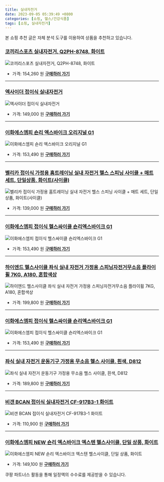 ```yaml
---
title: 실내자전거
date: 2023-09-05 05:39:49 +0800
categories: [쇼핑, 헬스/건강식품]
tags: [쇼핑, 실내자전거]
---
```

본 쇼핑 추천 글은 자체 분석 도구를 이용하여 상품을 추천하고 있습니다.
### [코끼리스포츠 실내자전거, Q2PH-8748, 화이트](https://link.coupang.com/re/AFFSDP?lptag=AF1030537&pageKey=7440505208&itemId=19346625296&vendorItemId=86601353913&traceid=V0-153-b869b3a3fa098724&clickBeacon=Ll%2BBlAy3BE%2BRueQPf8qnED91y9LbudhXiqjiZTKs%2FdAQOX%2BjnMXEFDFy0%2BE2aip%2BkBV5WTCTa1je25GPmHH9IzqAJpyIOFTSVk4SbRJih4bkSsHhyhhceS2wSd2yVTlAdsXsyi6Neg2LfMqpB8pD9TcOwPetVjh17VgFun66WDSX8IRFS9BOV6oIvhFNlGWJzleBdu7v5Ne5s4Oxg0sV%2FmOdFnXm4ppAZFGutVICr6jFZk2sg4%2B8ZpldCkJEj3Q%2FJuaRFm2iaZh5W78sT47l1DM93mV71sfc43sbHaDA0nxVKaZF02VUvbAep6%2BGAA0VwHBdNUfGtWt30s4%2Fea0sZ7zMr4n7HWA0yVPNP9M7EpAvAWHTvNPIDq29Kcp3f1UxCCkJQ0WHrMKDNQZfAPVtEnNz2KsRTfsFtVckD0%2FGfLuA0JxMzCvpQGXXTBWGS0XjIzK8yOMvbkUtEaMckb%2FNdNwVYdR6sY4g%2BhhJiPoA%2FZ5b%2F2D16KuwR7DLip6eQHMQ5LRK9MAgb1NbHPFPGzexJNkcpKKmRKKSF09Odk2KXR8miiln1%2B4nRCbKUQP4mxTbO9ieH1lwtVot4l1zhmgTurPcTQTF8%2Fzigb57Q6O6svA3815mRyiSVOzkOMCXSyVAq%2FOlZZEuQ%2FcdVmb%2BkD85uR227Wd7vLJYbYfLePbN4BlKvXRY%2FyegpWzJ3bmveWuq4LjrnWu5D%2FC%2FFrMne1csEVeZ%2Fl3b7FGhd3DwLY3pT1KIKIMUVuB%2BEWQceL8f6kXZxZMqRe1546hFrWf%2BogyWCro%2FYAPlfY1UOgpHEHe0EFEvcGdXqcVifX6kBf7i1RbJYCwlNaiFyRf0%2F8qrvzrdYtWHApaR5q25%2BlYIIaddsE6ERDWD7afuyIqrqtZbSUiz&requestid=20230907053949998150888980&token=31850C%7CMIXED)
![코끼리스포츠 실내자전거, Q2PH-8748, 화이트](https://ads-partners.coupang.com/image1/lZ69AUNNvp43O7e5lcJGUAKFDqDFdXGJrMlR59vPRGHIq_pDyxmqEkWoF8StXCKKwzhL0BLH6am0S4KPf1Kip1M-8SnWE5ICCTfwqcmMqFS1zUs-v2vZAhlSam5he32owInydOjPgofReUxUe1BFOnrhKYtRWgjVFbZxFwb_7IniyRJUHMqyq5eVH-UUuosS-HXcpXGbj_XQ-VwcObVSzsgLwaTnbqPwRfynjfiCHCU4Vq0Gwslj0F_3fZr8hndnAbilPGMFqC2v1bZL_KlVi12ks3U=)
- 가격: 154,260 원
[**구매하러 가기**](https://link.coupang.com/re/AFFSDP?lptag=AF1030537&pageKey=7440505208&itemId=19346625296&vendorItemId=86601353913&traceid=V0-153-b869b3a3fa098724&clickBeacon=Ll%2BBlAy3BE%2BRueQPf8qnED91y9LbudhXiqjiZTKs%2FdAQOX%2BjnMXEFDFy0%2BE2aip%2BkBV5WTCTa1je25GPmHH9IzqAJpyIOFTSVk4SbRJih4bkSsHhyhhceS2wSd2yVTlAdsXsyi6Neg2LfMqpB8pD9TcOwPetVjh17VgFun66WDSX8IRFS9BOV6oIvhFNlGWJzleBdu7v5Ne5s4Oxg0sV%2FmOdFnXm4ppAZFGutVICr6jFZk2sg4%2B8ZpldCkJEj3Q%2FJuaRFm2iaZh5W78sT47l1DM93mV71sfc43sbHaDA0nxVKaZF02VUvbAep6%2BGAA0VwHBdNUfGtWt30s4%2Fea0sZ7zMr4n7HWA0yVPNP9M7EpAvAWHTvNPIDq29Kcp3f1UxCCkJQ0WHrMKDNQZfAPVtEnNz2KsRTfsFtVckD0%2FGfLuA0JxMzCvpQGXXTBWGS0XjIzK8yOMvbkUtEaMckb%2FNdNwVYdR6sY4g%2BhhJiPoA%2FZ5b%2F2D16KuwR7DLip6eQHMQ5LRK9MAgb1NbHPFPGzexJNkcpKKmRKKSF09Odk2KXR8miiln1%2B4nRCbKUQP4mxTbO9ieH1lwtVot4l1zhmgTurPcTQTF8%2Fzigb57Q6O6svA3815mRyiSVOzkOMCXSyVAq%2FOlZZEuQ%2FcdVmb%2BkD85uR227Wd7vLJYbYfLePbN4BlKvXRY%2FyegpWzJ3bmveWuq4LjrnWu5D%2FC%2FFrMne1csEVeZ%2Fl3b7FGhd3DwLY3pT1KIKIMUVuB%2BEWQceL8f6kXZxZMqRe1546hFrWf%2BogyWCro%2FYAPlfY1UOgpHEHe0EFEvcGdXqcVifX6kBf7i1RbJYCwlNaiFyRf0%2F8qrvzrdYtWHApaR5q25%2BlYIIaddsE6ERDWD7afuyIqrqtZbSUiz&requestid=20230907053949998150888980&token=31850C%7CMIXED)
---
### [엑사이더 접이식 실내자전거](https://link.coupang.com/re/AFFSDP?lptag=AF1030537&pageKey=261120257&itemId=816500447&vendorItemId=3216352170&traceid=V0-153-d1a3d85db24660a3&requestid=20230907053949998150888980&token=31850C%7CMIXED)
![엑사이더 접이식 실내자전거](https://ads-partners.coupang.com/image1/skwuA1UD6nCkl7YPsu1DJa6qFZ47wB_lhA1sHvE8Z6OYyZzWCba6WZzDvoW6K5Z_wHtULztVM_Cl6gPOQbJEONRqw0oYDgIO0lxsE7D30uDw3OW0s2yGFIqYzb4e6Nb_1SUzoHCL6zorB3OtLJOePjunYnzCrMCE3f7AvTWwYe8YcRvxTr1MN_XbsDFdZbJXg4NrcGv2S6LJR9c9Lz5GT2gOWhRWnqgMxXlXgBZUIJAWzh1Z_Vr44HBJjlM-pYx8btctPEPLKM7VXNQUxAsu)
- 가격: 149,000 원
[**구매하러 가기**](https://link.coupang.com/re/AFFSDP?lptag=AF1030537&pageKey=261120257&itemId=816500447&vendorItemId=3216352170&traceid=V0-153-d1a3d85db24660a3&requestid=20230907053949998150888980&token=31850C%7CMIXED)
---
### [이화에스엠피 숀리 엑스바이크 오리지널 G1](https://link.coupang.com/re/AFFSDP?lptag=AF1030537&pageKey=7345294971&itemId=18888972878&vendorItemId=73553079824&traceid=V0-153-f27952962e7e82b3&requestid=20230907053949998150888980&token=31850C%7CMIXED)
![이화에스엠피 숀리 엑스바이크 오리지널 G1](https://ads-partners.coupang.com/image1/WocMiELnLDE33onzWsrgrshd73zAnfrVeMPxr4B_SNir_TO7Ioz5suPl6AzWSRmGZdcUmQTgAdZkQaRAHfS0Ou1IRvNanyUbfVUuwErU019W9U7XS7VmV2Q8preMghcWQca9-Y36ma96K7HMVkqxPqbThMdbuO0ATOO7_91odfekxq-5meBOOciouDm1xsSaZuddmToMrFVy-WERmgQ9_chvW8vzAg1QuhkNLXs8qXzrBCI5nn-n4FcohjwEucMdKORFdd3gQQ0uSgGFdln1bA==)
- 가격: 153,490 원
[**구매하러 가기**](https://link.coupang.com/re/AFFSDP?lptag=AF1030537&pageKey=7345294971&itemId=18888972878&vendorItemId=73553079824&traceid=V0-153-f27952962e7e82b3&requestid=20230907053949998150888980&token=31850C%7CMIXED)
---
### [벨리카 접이식 가정용 홈트레이닝 실내 자전거 헬스 스피닝 사이클 + 매트 세트, 단일상품, 화이트(사이클)](https://link.coupang.com/re/AFFSDP?lptag=AF1030537&pageKey=6437197213&itemId=13919027510&vendorItemId=81168474506&traceid=V0-153-5caf488368315823&clickBeacon=Ll%2BBlAy3BE%2BRueQPf8qnED91y9LbudhXiqjiZTKs%2FdAQOX%2BjnMXEFDFy0%2BE2aip%2BkBV5WTCTa1je25GPmHH9IzqAJpyIOFTSVk4SbRJih4bVlf3jszPauh%2FgBiUqrsO%2BdsXsyi6Neg2LfMqpB8pD9Yq8L%2FA%2BOp%2BbGb4Us%2B4p%2BDOg01s7j3MQlA9lEDTrumjwzleBdu7v5Ne5s4Oxg0sV%2FmOdFnXm4ppAZFGutVICr6jFZk2sg4%2B8ZpldCkJEj3Q%2F8wfIamNZXCbYFIPdTAdr%2FF7kj7%2BY%2FvRyIEO2GBO0eMxSjIV%2BNKwxiOsHX2%2Br9YxNmZr7N0%2Fa7zQcaCZ3h3vmHFhBxb%2FNYdKInU8hgCmNxWUmTdZWuSXmPGoBySbMCzUuKcLCp%2BifVlU50DBZRqZazxlrfVj3qbHu0ZREpHpGDuGjf7s%2FfvUb%2FvVi3lYXwB7uf46eeI5fGfRxMG3nL8%2FUx5IRMPQxyo4kRLJ13kSV6rYmiiln1%2B4nRCbKUQP4mxTbO9ieH1lwtVot4l1zhmgTug1aJotLu3XT1dqFZREbmmefBtfVLFXyA7M4lrRAryXGkNd9YgDQq3ry5cSlZ1p1uDhWPM5AciyfUpfyLWVqO0r2r8C3ds1BWSzhm4y5uMwEvYa6ygj0Scy1iZyhUHNKhV8kWMLJPWxXFsl%2FI%2FLZTqyFHc8tY%2FSO4pwbe3l700iNhG6u17oedpc5zMuV%2B9eibA3y9i8HHMWJVs%2FUanv1XLMt8dvkblbLsFGu3MFo3gAga7%2FVoeac9Juu4hvd6IzaQEuYQnjQv90dUpSb4KsdtUVC1OxuRlJmzr%2BL4%2FQATeNj%2BdtEDT7bbcMo8eltMzBpeXT6T%2F2P1kWolmMwzFX3MgeBzq4Cwcc6kXX%2FqQVtpoWP&requestid=20230907053949998150888980&token=31850C%7CMIXED)
![벨리카 접이식 가정용 홈트레이닝 실내 자전거 헬스 스피닝 사이클 + 매트 세트, 단일상품, 화이트(사이클)](https://ads-partners.coupang.com/image1/zJr8UFpnaNDSSvfHzIJP6qLBaBICPEZrw8fveDbKRauORxuIpAC_xccMJizKgIl6cbFQd8Wwp5kieBnuhgdgLSBUAwXAjuV3hHWFyYsMpDx0ewMq3fZEr0NXwtgAeIiSRQt-eFNRJA64XRugOvJ1Vu0F6359y6rawCSbPy0pbHJmkLd-EgbGcqoNroGNA5IBcW-SSvh6QNn6vzGrvkjrxRYdZxwEowwkKst2sOg6o8pNjm6n-vdlzuneijRUZHQlBIHl5mn-8m5YgMIRMccmNDTT84Os9g==)
- 가격: 139,000 원
[**구매하러 가기**](https://link.coupang.com/re/AFFSDP?lptag=AF1030537&pageKey=6437197213&itemId=13919027510&vendorItemId=81168474506&traceid=V0-153-5caf488368315823&clickBeacon=Ll%2BBlAy3BE%2BRueQPf8qnED91y9LbudhXiqjiZTKs%2FdAQOX%2BjnMXEFDFy0%2BE2aip%2BkBV5WTCTa1je25GPmHH9IzqAJpyIOFTSVk4SbRJih4bVlf3jszPauh%2FgBiUqrsO%2BdsXsyi6Neg2LfMqpB8pD9Yq8L%2FA%2BOp%2BbGb4Us%2B4p%2BDOg01s7j3MQlA9lEDTrumjwzleBdu7v5Ne5s4Oxg0sV%2FmOdFnXm4ppAZFGutVICr6jFZk2sg4%2B8ZpldCkJEj3Q%2F8wfIamNZXCbYFIPdTAdr%2FF7kj7%2BY%2FvRyIEO2GBO0eMxSjIV%2BNKwxiOsHX2%2Br9YxNmZr7N0%2Fa7zQcaCZ3h3vmHFhBxb%2FNYdKInU8hgCmNxWUmTdZWuSXmPGoBySbMCzUuKcLCp%2BifVlU50DBZRqZazxlrfVj3qbHu0ZREpHpGDuGjf7s%2FfvUb%2FvVi3lYXwB7uf46eeI5fGfRxMG3nL8%2FUx5IRMPQxyo4kRLJ13kSV6rYmiiln1%2B4nRCbKUQP4mxTbO9ieH1lwtVot4l1zhmgTug1aJotLu3XT1dqFZREbmmefBtfVLFXyA7M4lrRAryXGkNd9YgDQq3ry5cSlZ1p1uDhWPM5AciyfUpfyLWVqO0r2r8C3ds1BWSzhm4y5uMwEvYa6ygj0Scy1iZyhUHNKhV8kWMLJPWxXFsl%2FI%2FLZTqyFHc8tY%2FSO4pwbe3l700iNhG6u17oedpc5zMuV%2B9eibA3y9i8HHMWJVs%2FUanv1XLMt8dvkblbLsFGu3MFo3gAga7%2FVoeac9Juu4hvd6IzaQEuYQnjQv90dUpSb4KsdtUVC1OxuRlJmzr%2BL4%2FQATeNj%2BdtEDT7bbcMo8eltMzBpeXT6T%2F2P1kWolmMwzFX3MgeBzq4Cwcc6kXX%2FqQVtpoWP&requestid=20230907053949998150888980&token=31850C%7CMIXED)
---
### [이화에스엠피 접이식 헬스싸이클 숀리엑스바이크 G1](https://link.coupang.com/re/AFFSDP?lptag=AF1030537&pageKey=7345294971&itemId=18748560569&vendorItemId=3438331582&traceid=V0-153-f27952962e7e82b3&requestid=20230907053949998150888980&token=31850C%7CMIXED)
![이화에스엠피 접이식 헬스싸이클 숀리엑스바이크 G1](https://ads-partners.coupang.com/image1/e2A0gvvaRhGOv3lge1cp7WXZJgMCSqc4b0GRoH9_NIK7rDM_1ngN9eKHIG7DMg4XfHi5NDdPAgSoazQERcpCmlsYiMUvdpc9hQCx67IOISCM4U6iwcHGfxOl_Z5ir7Pyt8KG7_I56HWztdE0fXlYBIzNeNkfouTT1o0HCnUxsbmvfyjDuKBGkx_1yXOhNDxrjcMrkUm71pBXTbvK0RW1xd2aQjwE_p0KBaVNhpYwA0YB2SG0EzzNfECO18WURsY1QtXexGHBRh5E5ThN4g==)
- 가격: 153,490 원
[**구매하러 가기**](https://link.coupang.com/re/AFFSDP?lptag=AF1030537&pageKey=7345294971&itemId=18748560569&vendorItemId=3438331582&traceid=V0-153-f27952962e7e82b3&requestid=20230907053949998150888980&token=31850C%7CMIXED)
---
### [하이엔드 헬스사이클 좌식 실내 자전거 가정용 스피닝자전거무소음 플라이휠 7KG, A180, 혼합색상](https://link.coupang.com/re/AFFSDP?lptag=AF1030537&pageKey=7482645049&itemId=19549233059&vendorItemId=86250233589&traceid=V0-153-9b0c5b7d6ea5a8ca&clickBeacon=Ll%2BBlAy3BE%2BRueQPf8qnED91y9LbudhXiqjiZTKs%2FdAQOX%2BjnMXEFDFy0%2BE2aip%2BkBV5WTCTa1je25GPmHH9IzqAJpyIOFTSVk4SbRJih4ZTsqKXtB1dkTvfk%2Bet7gZ5dsXsyi6Neg2LfMqpB8pD9UGaM1FyTquIIYtkaIVJNyrOygjZ157C3GrlasV%2BAHWkzleBdu7v5Ne5s4Oxg0sV%2FmOdFnXm4ppAZFGutVICr6jFZk2sg4%2B8ZpldCkJEj3Q%2Fze0p7S2iLmG5ymfNvdglvdELaAfOo%2FyCqQfPp4w6YackMzMKraw%2BlMhHcmnP3wla38KIucdmfZ5Dt%2BMSF8wDWVeHB7U3tLwBfbB%2Fmfl5RM%2FyGrSy99Lw18vR9eO39wisNql7EF%2B8XQPzunZAc16jyHVYUzQSmi4q%2Bcuf6L9aTFRHv5jJAu7IJ9f6BWhuhQvAWvqbdEr4jOQa1mcg47G0lHWgBtFaZryR6cQUO67hfWe%2F1O2C88A9c7zKYnazJ2bVRCOIkp9XyIUPHzGHREQKOTLK3XeR6px4DnXJReDAS%2FlNYAh34uQWwnPgx5woIB1k6kpSLbGIZ7eNDdI5DWtuxfIeY2ZeIGVYKUMY%2FodCiJPmeOKYzTGhLjaMiraWHvgUlunBAcj54vThWA3jP%2BtbThE0udvRdEkljMsYOqhagQYN%2FDgPXvfGt91fHoo%2FiLhLW3%2BtIaByc64iap%2FAX05hgZDGDcrh22hFmM4dLoJug5IitZKsgPkmuXQlPsHH0rOlJzTUXUvmu1%2Fu6RTimfVU6lwrXDG%2Fg0OAK%2Fyfv1tk3%2FCbsOaDQ25Iv3UfpbCwZn%2BnIFSSxJc18w131d0y2osIiAJWPWhiG29ku9aURHSF9W4Q5TLjPQakngng4ROfyDYs&requestid=20230907053949998150888980&token=31850C%7CMIXED)
![하이엔드 헬스사이클 좌식 실내 자전거 가정용 스피닝자전거무소음 플라이휠 7KG, A180, 혼합색상](https://ads-partners.coupang.com/image1/zkPC0LWvcrhcedJlzldrfk9A2rqALFz-6peK4GJsAQ1jEMGoFmLbyDuUWJM8DqOgnCGRSilDTGPU11rx6DS4Voc19GSdg4tzk7SAE2XDPfwUzbARDFpq7XB7s0hf8xzyb0Z54DJXCZc2EMffi-QhA2yPjG4WcCPVLVTpVa-wKrO8r5gk8kTGzd3FChroTmz2KNzrxaowk_tGh6mHL8l4LtDL0i7h8YAmwvPoef-FzSmhYtyCemAt3WpHha7XIeiiw8Bx3T0XzN56g_SBVNRTsleosuGAIYOcP_cVT2N7URkaYCyloQ==)
- 가격: 199,800 원
[**구매하러 가기**](https://link.coupang.com/re/AFFSDP?lptag=AF1030537&pageKey=7482645049&itemId=19549233059&vendorItemId=86250233589&traceid=V0-153-9b0c5b7d6ea5a8ca&clickBeacon=Ll%2BBlAy3BE%2BRueQPf8qnED91y9LbudhXiqjiZTKs%2FdAQOX%2BjnMXEFDFy0%2BE2aip%2BkBV5WTCTa1je25GPmHH9IzqAJpyIOFTSVk4SbRJih4ZTsqKXtB1dkTvfk%2Bet7gZ5dsXsyi6Neg2LfMqpB8pD9UGaM1FyTquIIYtkaIVJNyrOygjZ157C3GrlasV%2BAHWkzleBdu7v5Ne5s4Oxg0sV%2FmOdFnXm4ppAZFGutVICr6jFZk2sg4%2B8ZpldCkJEj3Q%2Fze0p7S2iLmG5ymfNvdglvdELaAfOo%2FyCqQfPp4w6YackMzMKraw%2BlMhHcmnP3wla38KIucdmfZ5Dt%2BMSF8wDWVeHB7U3tLwBfbB%2Fmfl5RM%2FyGrSy99Lw18vR9eO39wisNql7EF%2B8XQPzunZAc16jyHVYUzQSmi4q%2Bcuf6L9aTFRHv5jJAu7IJ9f6BWhuhQvAWvqbdEr4jOQa1mcg47G0lHWgBtFaZryR6cQUO67hfWe%2F1O2C88A9c7zKYnazJ2bVRCOIkp9XyIUPHzGHREQKOTLK3XeR6px4DnXJReDAS%2FlNYAh34uQWwnPgx5woIB1k6kpSLbGIZ7eNDdI5DWtuxfIeY2ZeIGVYKUMY%2FodCiJPmeOKYzTGhLjaMiraWHvgUlunBAcj54vThWA3jP%2BtbThE0udvRdEkljMsYOqhagQYN%2FDgPXvfGt91fHoo%2FiLhLW3%2BtIaByc64iap%2FAX05hgZDGDcrh22hFmM4dLoJug5IitZKsgPkmuXQlPsHH0rOlJzTUXUvmu1%2Fu6RTimfVU6lwrXDG%2Fg0OAK%2Fyfv1tk3%2FCbsOaDQ25Iv3UfpbCwZn%2BnIFSSxJc18w131d0y2osIiAJWPWhiG29ku9aURHSF9W4Q5TLjPQakngng4ROfyDYs&requestid=20230907053949998150888980&token=31850C%7CMIXED)
---
### [이화에스엠피 접이식 헬스싸이클 숀리엑스바이크 G1](https://link.coupang.com/re/AFFSDP?lptag=AF1030537&pageKey=7345294971&itemId=18888992621&vendorItemId=3438331580&traceid=V0-153-f27952962e7e82b3&requestid=20230907053949998150888980&token=31850C%7CMIXED)
![이화에스엠피 접이식 헬스싸이클 숀리엑스바이크 G1](https://ads-partners.coupang.com/image1/lOqhJNziOEA0pI-7lJ5vhBaJPt5-ceyjOrzrh36JVi-7jicUa2O4HZou_CcdMCmd_VTn77khaI_F-Lie8GntxPNU2yEIVMma6Bm5ZzKZj1yDbDFXqaW4c6p2OI9pIcmqBtuGVe_V279k-uxbcleU-P-_cKuZAfdfgk59JK_y4VcQssbfufMN114m8yqpCou-80A1mpY-JZ0l2GbuIm444wwM9J0t2zONnlS--8rBF9lMBuIXME6Mn2ZAruz77k-cKLbYykukxymmTwteDxc2_VEkPkTcVEPlfvvRASAH)
- 가격: 153,490 원
[**구매하러 가기**](https://link.coupang.com/re/AFFSDP?lptag=AF1030537&pageKey=7345294971&itemId=18888992621&vendorItemId=3438331580&traceid=V0-153-f27952962e7e82b3&requestid=20230907053949998150888980&token=31850C%7CMIXED)
---
### [좌식 실내 자전거 운동기구 가정용 무소음 헬스 사이클, 흰색, D812](https://link.coupang.com/re/AFFSDP?lptag=AF1030537&pageKey=6287185431&itemId=12936700312&vendorItemId=85847126883&traceid=V0-153-9081b14c86f80f5e&clickBeacon=Ll%2BBlAy3BE%2BRueQPf8qnED91y9LbudhXiqjiZTKs%2FdAQOX%2BjnMXEFDFy0%2BE2aip%2BkBV5WTCTa1je25GPmHH9IzqAJpyIOFTSVk4SbRJih4afOj%2FAyu9XfgnzlBuYjxRudsXsyi6Neg2LfMqpB8pD9cprcJt8P6%2Bq9tdUqBz7tavDobUKfU8g%2FPYX9kJ53c5QzleBdu7v5Ne5s4Oxg0sV%2FmOdFnXm4ppAZFGutVICr6jFZk2sg4%2B8ZpldCkJEj3Q%2FEKQDk9Xp0%2B1nF%2BuClXyZebHQf5yS9PD6qLTbIIB8EvNKzHPeaxIc66RMgDZRIT0r38KIucdmfZ5Dt%2BMSF8wDWUVo%2B1aQZNt0gC%2FdegAM%2Flb%2BbXtu6cqG1226LVBgI%2FSKv7A%2Fzxl6d06Ijhw02hOn5Sqa4tnF41dQbTbk0XF%2FLI0v5MGqzBG%2FJi%2Fld2kwfGHmJ7U8%2F3xuROZBTsZFZgkG4Ph0RY%2BBjTPq9X3kEivFFZ6fBtfVLFXyA7M4lrRAryXGkNd9YgDQq3ry5cSlZ1p1uAY1Z%2BhDM6rmVBI4OOMLsFr9bVecz%2FUDOQxMJIfwCoMjzCnIKQV%2By8l65qmgyoEsPDAomAc%2FO3ECVYvYnUb86b029BK%2FQO0ZvNSrSufaq7tnEZ8uOPqkG%2FimHBQChT3Y9LQ26FOsF%2Fxy8odjkcYCFZ2p0mGpXEAEs%2BwnTTfmDHrJmtuj37NmjrDObDXeJOlMogJyy50CZGNHyXZKigM9cXcbGnL9%2FTvjP%2FC7Pp6EyFCJRklK%2FLjcgYh%2BC6f86BcFz42EsTzrPX6SYQSogSh2UbDsGsc0Zmuinwfrg7jhcNlsDFo2muobKW0557tlXLswj%2BaxBjpBcyRLDWJbc3bgno%2BzH%2BRRttXcbsRXzS1urgdk&requestid=20230907053949998150888980&token=31850C%7CMIXED)
![좌식 실내 자전거 운동기구 가정용 무소음 헬스 사이클, 흰색, D812](https://ads-partners.coupang.com/image1/CQOwtPLgGnJa21ruCWHO6H0wZg7yZM6-DK0Elp5MvET8u7OW2gV1HvXeD_TARVf2CftuMZUR5seAKp6vIp8wt5LU-164qoyn2Sp0e8JYauY-93q-N3UzBTGx_3PVyIs67WdKheR7_tjD-RUHZlSPKVa2E1E66O7qht-FqZLVDnQVXG7dhB1CWDfw3h_sciD58rdbW6d1bfbTcMRvJZkL7p6NVELaZR4PYvbACyeZx7nK94m4EwYj04E-EzFpNa2Nvk1Baz-kMxb66w2KGE8JkILNwZc2Axy53rEIWCSGMgMWrKa14Rc=)
- 가격: 189,800 원
[**구매하러 가기**](https://link.coupang.com/re/AFFSDP?lptag=AF1030537&pageKey=6287185431&itemId=12936700312&vendorItemId=85847126883&traceid=V0-153-9081b14c86f80f5e&clickBeacon=Ll%2BBlAy3BE%2BRueQPf8qnED91y9LbudhXiqjiZTKs%2FdAQOX%2BjnMXEFDFy0%2BE2aip%2BkBV5WTCTa1je25GPmHH9IzqAJpyIOFTSVk4SbRJih4afOj%2FAyu9XfgnzlBuYjxRudsXsyi6Neg2LfMqpB8pD9cprcJt8P6%2Bq9tdUqBz7tavDobUKfU8g%2FPYX9kJ53c5QzleBdu7v5Ne5s4Oxg0sV%2FmOdFnXm4ppAZFGutVICr6jFZk2sg4%2B8ZpldCkJEj3Q%2FEKQDk9Xp0%2B1nF%2BuClXyZebHQf5yS9PD6qLTbIIB8EvNKzHPeaxIc66RMgDZRIT0r38KIucdmfZ5Dt%2BMSF8wDWUVo%2B1aQZNt0gC%2FdegAM%2Flb%2BbXtu6cqG1226LVBgI%2FSKv7A%2Fzxl6d06Ijhw02hOn5Sqa4tnF41dQbTbk0XF%2FLI0v5MGqzBG%2FJi%2Fld2kwfGHmJ7U8%2F3xuROZBTsZFZgkG4Ph0RY%2BBjTPq9X3kEivFFZ6fBtfVLFXyA7M4lrRAryXGkNd9YgDQq3ry5cSlZ1p1uAY1Z%2BhDM6rmVBI4OOMLsFr9bVecz%2FUDOQxMJIfwCoMjzCnIKQV%2By8l65qmgyoEsPDAomAc%2FO3ECVYvYnUb86b029BK%2FQO0ZvNSrSufaq7tnEZ8uOPqkG%2FimHBQChT3Y9LQ26FOsF%2Fxy8odjkcYCFZ2p0mGpXEAEs%2BwnTTfmDHrJmtuj37NmjrDObDXeJOlMogJyy50CZGNHyXZKigM9cXcbGnL9%2FTvjP%2FC7Pp6EyFCJRklK%2FLjcgYh%2BC6f86BcFz42EsTzrPX6SYQSogSh2UbDsGsc0Zmuinwfrg7jhcNlsDFo2muobKW0557tlXLswj%2BaxBjpBcyRLDWJbc3bgno%2BzH%2BRRttXcbsRXzS1urgdk&requestid=20230907053949998150888980&token=31850C%7CMIXED)
---
### [비갠 BCAN 접이식 실내자전거 CF-917B3-1 화이트](https://link.coupang.com/re/AFFSDP?lptag=AF1030537&pageKey=7171274865&itemId=18067399916&vendorItemId=86128207631&traceid=V0-153-a733ec273f5064d2&requestid=20230907053949998150888980&token=31850C%7CMIXED)
![비갠 BCAN 접이식 실내자전거 CF-917B3-1 화이트](https://ads-partners.coupang.com/image1/AgjNrspP-IJZsdxDAkE4xbUX2K_wrCucogNijKTK5onus0k4OnEa_YVWLp_YsG-m2n3rYknJBvmMc0AcGdhHbC20IZ_UB77fOVCev6cd6X51byKwFQce8gu02pRNCYGI0gGTbtcdDob9pM26s4f7Dy2Y8I5V3ZGkylsdpGz2ryIhF6h23s57crCnCDNIHPsmfry08quLbqpu9q6mW_Ffzrt0FX8p_0-TJWnO2s3tdvxES85ctJrKUTQAPXZq4amm8Q0zShWq-ij7WApD_Vbv_F6quEzCzQqRGE1qw9n7DkM=)
- 가격: 110,900 원
[**구매하러 가기**](https://link.coupang.com/re/AFFSDP?lptag=AF1030537&pageKey=7171274865&itemId=18067399916&vendorItemId=86128207631&traceid=V0-153-a733ec273f5064d2&requestid=20230907053949998150888980&token=31850C%7CMIXED)
---
### [이화에스엠피 NEW 숀리 엑스바이크 엑스텐 헬스사이클, 단일 상품, 화이트](https://link.coupang.com/re/AFFSDP?lptag=AF1030537&pageKey=176566795&itemId=642930912&vendorItemId=70420617176&traceid=V0-153-17da18533612f9df&clickBeacon=Ll%2BBlAy3BE%2BRueQPf8qnED91y9LbudhXiqjiZTKs%2FdAQOX%2BjnMXEFDFy0%2BE2aip%2BkBV5WTCTa1je25GPmHH9IzqAJpyIOFTSVk4SbRJih4Z3jToU84lLC2AUEHTBQqIpdsXsyi6Neg2LfMqpB8pD9YgEZ%2FlEieZIA3f7WNheLKGu6nl64cQiYyl1ODKln%2FPszleBdu7v5Ne5s4Oxg0sV%2FmOdFnXm4ppAZFGutVICr6jFZk2sg4%2B8ZpldCkJEj3Q%2FQoiUZuHExOKiCqc%2B6ebTdAj3tHzcZqhHyWs1jc5citoucGqfa1JXBhY7veZw%2B%2Bjl38KIucdmfZ5Dt%2BMSF8wDWXWU0%2FL6WQb5%2F1dhdiI0DWjP4%2FD6CGzrRZJq%2BGPn6Mf%2BKcLCp%2BifVlU50DBZRqZazxlrfVj3qbHu0ZREpHpGDuH9ohz49hpQcqslY9cJC1jNP1TFyCxnG50%2FZXYqPPwQbpQa7fuQt0llOLNcas5TG70miiln1%2B4nRCbKUQP4mxTbO9ieH1lwtVot4l1zhmgTug1aJotLu3XT1dqFZREbmmefBtfVLFXyA7M4lrRAryXGkNd9YgDQq3ry5cSlZ1p1uDhWPM5AciyfUpfyLWVqO0r2r8C3ds1BWSzhm4y5uMwEvYa6ygj0Scy1iZyhUHNKhV8kWMLJPWxXFsl%2FI%2FLZTqyFHc8tY%2FSO4pwbe3l700iNhG6u17oedpc5zMuV%2B9eibA3y9i8HHMWJVs%2FUanv1XLMt8dvkblbLsFGu3MFo3gAga7%2FVoeac9Juu4hvd6IzaQEuYQnjQv90dUpSb4KsdtUVC1OxuRlJmzr%2BL4%2FQATeNj%2BdtEDT7bbcMo8eltMzBpeXT6T%2F2P1kWolmMwzFX3MgeBzq4Cwcc6kXX%2FqQVtpoWP&requestid=20230907053949998150888980&token=31850C%7CMIXED)
![이화에스엠피 NEW 숀리 엑스바이크 엑스텐 헬스사이클, 단일 상품, 화이트](https://ads-partners.coupang.com/image1/PhGmj6t9u-SJZ49BPvPDrmZFrPl7tN3WYWvc3XrOILVY-4CF83pMum1shrqIxra9Xriy1QiUBobCSTQH5XtVtIVnoqjG7KYq_NAgicqVij_Giw7Y79CRn-GvurOpf9hOEPS-orBHV2UuBIi8QCcVgODcJ-MUOqvdSE3fw7Lq7avEyNmQ4rCLfFq50u4i49Rbl55oakieLBWop9jBgSU599j1HyNoO61rzmRDPUpaqRylqIaG1_J-ViUSjl_f9_ZD92GkLtcUjzMikjWLbYoPGTifaRA9PmXy6-FH8-F5YHyy3N0PTQ==)
- 가격: 149,100 원
[**구매하러 가기**](https://link.coupang.com/re/AFFSDP?lptag=AF1030537&pageKey=176566795&itemId=642930912&vendorItemId=70420617176&traceid=V0-153-17da18533612f9df&clickBeacon=Ll%2BBlAy3BE%2BRueQPf8qnED91y9LbudhXiqjiZTKs%2FdAQOX%2BjnMXEFDFy0%2BE2aip%2BkBV5WTCTa1je25GPmHH9IzqAJpyIOFTSVk4SbRJih4Z3jToU84lLC2AUEHTBQqIpdsXsyi6Neg2LfMqpB8pD9YgEZ%2FlEieZIA3f7WNheLKGu6nl64cQiYyl1ODKln%2FPszleBdu7v5Ne5s4Oxg0sV%2FmOdFnXm4ppAZFGutVICr6jFZk2sg4%2B8ZpldCkJEj3Q%2FQoiUZuHExOKiCqc%2B6ebTdAj3tHzcZqhHyWs1jc5citoucGqfa1JXBhY7veZw%2B%2Bjl38KIucdmfZ5Dt%2BMSF8wDWXWU0%2FL6WQb5%2F1dhdiI0DWjP4%2FD6CGzrRZJq%2BGPn6Mf%2BKcLCp%2BifVlU50DBZRqZazxlrfVj3qbHu0ZREpHpGDuH9ohz49hpQcqslY9cJC1jNP1TFyCxnG50%2FZXYqPPwQbpQa7fuQt0llOLNcas5TG70miiln1%2B4nRCbKUQP4mxTbO9ieH1lwtVot4l1zhmgTug1aJotLu3XT1dqFZREbmmefBtfVLFXyA7M4lrRAryXGkNd9YgDQq3ry5cSlZ1p1uDhWPM5AciyfUpfyLWVqO0r2r8C3ds1BWSzhm4y5uMwEvYa6ygj0Scy1iZyhUHNKhV8kWMLJPWxXFsl%2FI%2FLZTqyFHc8tY%2FSO4pwbe3l700iNhG6u17oedpc5zMuV%2B9eibA3y9i8HHMWJVs%2FUanv1XLMt8dvkblbLsFGu3MFo3gAga7%2FVoeac9Juu4hvd6IzaQEuYQnjQv90dUpSb4KsdtUVC1OxuRlJmzr%2BL4%2FQATeNj%2BdtEDT7bbcMo8eltMzBpeXT6T%2F2P1kWolmMwzFX3MgeBzq4Cwcc6kXX%2FqQVtpoWP&requestid=20230907053949998150888980&token=31850C%7CMIXED)


쿠팡 파트너스 활동을 통해 일정액의 수수료를 제공받을 수 있습니다.
